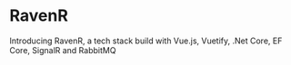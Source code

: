 # RavenR
Introducing RavenR, a tech stack build with Vue.js, Vuetify, .Net Core, EF Core, SignalR and RabbitMQ
